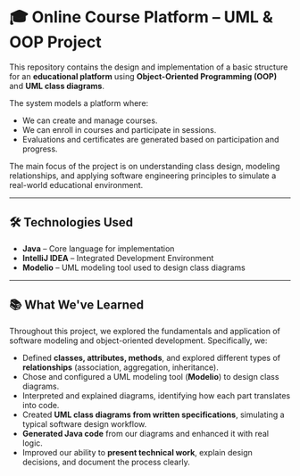 # 🎓 Online Course Platform – UML & OOP Project

This repository contains the design and implementation of a basic structure for an **educational platform** using **Object-Oriented Programming (OOP)** and **UML class diagrams**.

The system models a platform where:

- We can create and manage courses.
- We can enroll in courses and participate in sessions.
- Evaluations and certificates are generated based on participation and progress.

The main focus of the project is on understanding class design, modeling relationships, and applying software engineering principles to simulate a real-world educational environment.

---

## 🛠️ Technologies Used

- **Java** – Core language for implementation  
- **IntelliJ IDEA** – Integrated Development Environment  
- **Modelio** – UML modeling tool used to design class diagrams  

---

## 📚 What We've Learned

Throughout this project, we explored the fundamentals and application of software modeling and object-oriented development. Specifically, we:

- Defined **classes, attributes, methods**, and explored different types of **relationships** (association, aggregation, inheritance).
- Chose and configured a UML modeling tool (**Modelio**) to design class diagrams.
- Interpreted and explained diagrams, identifying how each part translates into code.
- Created **UML class diagrams from written specifications**, simulating a typical software design workflow.
- **Generated Java code** from our diagrams and enhanced it with real logic.
- Improved our ability to **present technical work**, explain design decisions, and document the process clearly.

